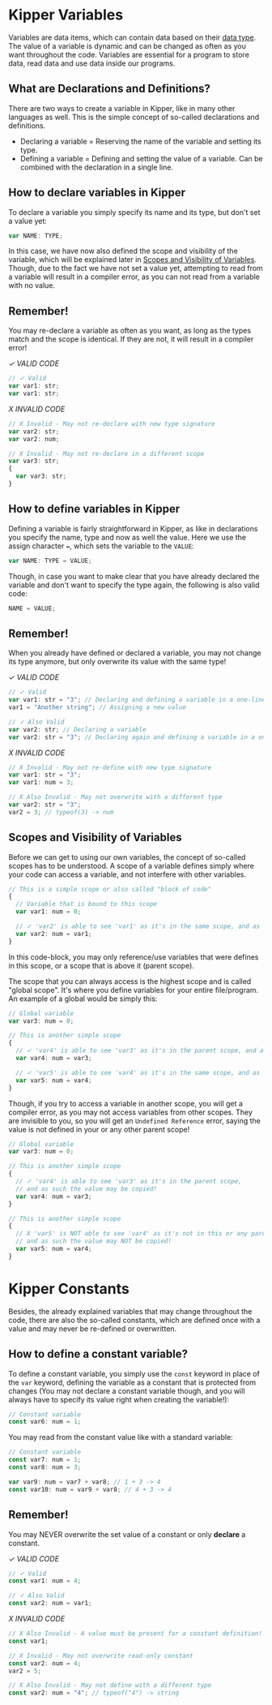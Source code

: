 # Kipper Variables

Variables are data items, which can contain data based on their [data type](./datatypes.html). The value of a variable
is dynamic and can be changed as often as you want throughout the code. Variables are essential for a program to store
data, read data and use data inside our programs.

## What are Declarations and Definitions?

There are two ways to create a variable in Kipper, like in many other languages as well. This is the simple concept of
so-called declarations and definitions.

- Declaring a variable = Reserving the name of the variable and setting its type.
- Defining a variable = Defining and setting the value of a variable. Can be combined with the declaration in a single
  line.

## How to declare variables in Kipper

To declare a variable you simply specify its name and its type, but don't set a value yet:

```ts
var NAME: TYPE;
```

In this case, we have now also defined the scope and visibility of the variable, which will be explained later in
[Scopes and Visibility of Variables](#scopes-and-visibility-of-variables). Though, due to the fact we have not set a
value yet, attempting to read from a variable will result in a compiler error, as you can not read from a variable with
no value.

## Remember!

You may re-declare a variable as often as you want, as long as the types match and the scope is identical. If they are
not, it will result in a compiler error!

<em class="green-checkmark">✓ VALID CODE</em>

```ts
// ✓ Valid
var var1: str;
var var1: str;
```

<em class="red-checkmark">X INVALID CODE</em>

```ts
// X Invalid - May not re-declare with new type signature
var var2: str;
var var2: num;

// X Invalid - May not re-declare in a different scope
var var3: str;
{
  var var3: str;
}
```

## How to define variables in Kipper

Defining a variable is fairly straightforward in Kipper, as like in declarations you specify the name, type and now as
well the value. Here we use the assign character `=`, which sets the variable to the `VALUE`:

```ts
var NAME: TYPE = VALUE;
```

Though, in case you want to make clear that you have already declared the variable and don't want to specify the type
again, the following is also valid code:

```ts
NAME = VALUE;
```

## Remember!

When you already have defined or declared a variable, you may not change its type anymore, but only overwrite its value
with the same type!

<em class="green-checkmark">✓ VALID CODE</em>

```ts
// ✓ Valid
var var1: str = "3"; // Declaring and defining a variable in a one-line statement
var1 = "Another string"; // Assigning a new value

// ✓ Also Valid
var var2: str; // Declaring a variable
var var2: str = "3"; // Declaring again and defining a variable in a one-line statement
```

<em class="red-checkmark">X INVALID CODE</em>

```ts
// X Invalid - May not re-define with new type signature
var var1: str = "3";
var var1: num = 3;

// X Also Invalid - May not overwrite with a different type
var var2: str = "3";
var2 = 3; // typeof(3) -> num
```

## Scopes and Visibility of Variables

Before we can get to using our own variables, the concept of so-called scopes has to be understood. A scope of a
variable defines simply where your code can access a variable, and not interfere with other variables.

```ts
// This is a simple scope or also called "block of code"
{
  // Variable that is bound to this scope
  var var1: num = 0;

  // ✓ 'var2' is able to see 'var1' as it's in the same scope, and as such the value may be copied!
  var var2: num = var1;
}
```

In this code-block, you may only reference/use variables that were defines in this scope, or a scope that is above it
(parent scope).

The scope that you can always access is the highest scope and is called "global scope". It's where you define variables
for your entire file/program. An example of a global would be simply this:

```ts
// Global variable
var var3: num = 0;

// This is another simple scope
{
  // ✓ 'var4' is able to see 'var3' as it's in the parent scope, and as such the value may be copied!
  var var4: num = var3;

  // ✓ 'var5' is able to see 'var4' as it's in the same scope, and as such the value may be copied!
  var var5: num = var4;
}
```

Though, if you try to access a variable in another scope, you will get a compiler error, as you may not access variables
from other scopes. They are invisible to you, so you will get an `Undefined Reference` error, saying the value is not
defined in your or any other parent scope!

```ts
// Global variable
var var3: num = 0;

// This is another simple scope
{
  // ✓ 'var4' is able to see 'var3' as it's in the parent scope,
  // and as such the value may be copied!
  var var4: num = var3;
}

// This is another simple scope
{
  // X 'var5' is NOT able to see 'var4' as it's not in this or any parent's scope,
  // and as such the value may NOT be copied!
  var var5: num = var4;
}
```

# Kipper Constants

Besides, the already explained variables that may change throughout the code, there are also the so-called constants,
which are defined once with a value and may never be re-defined or overwritten.

## How to define a constant variable?

To define a constant variable, you simply use the `const` keyword in place of the `var` keyword, defining the variable
as a constant that is protected from changes (You may not declare a constant variable though, and you will always have
to specify its value right when creating the variable!):

```ts
// Constant variable
const var6: num = 1;
```

You may read from the constant value like with a standard variable:

```ts
// Constant variable
const var7: num = 1;
const var8: num = 3;

var var9: num = var7 + var8; // 1 + 3 -> 4
const var10: num = var9 + var8; // 4 + 3 -> 4
```

## Remember!

You may NEVER overwrite the set value of a constant or only **declare** a constant.

<em class="green-checkmark">✓ VALID CODE</em>

```ts
// ✓ Valid
const var1: num = 4;

// ✓ Also Valid
const var2: num = var1;
```

<em class="red-checkmark">X INVALID CODE</em>

```ts
// X Also Invalid - A value must be present for a constant definition!
const var1;

// X Invalid - May not overwrite read-only constant
const var2: num = 4;
var2 = 5;

// X Also Invalid - May not define with a different type
const var2: num = "4"; // typeof("4") -> string
```
